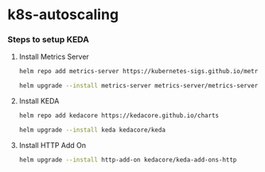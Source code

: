 # k8s-autoscaling


### Steps to setup KEDA
1. Install Metrics Server

    ```sh
    helm repo add metrics-server https://kubernetes-sigs.github.io/metrics-server/

    helm upgrade --install metrics-server metrics-server/metrics-server
    ```

2. Install KEDA

    ```sh
    helm repo add kedacore https://kedacore.github.io/charts

    helm upgrade --install keda kedacore/keda   
    ```

3. Install HTTP Add On


    ```sh
    helm upgrade --install http-add-on kedacore/keda-add-ons-http
    ```